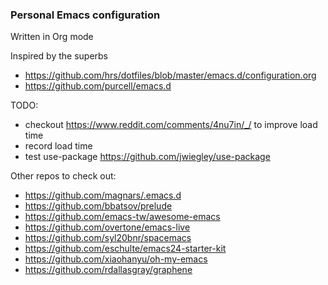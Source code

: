 ### Personal Emacs configuration

Written in Org mode

Inspired by the superbs
* https://github.com/hrs/dotfiles/blob/master/emacs.d/configuration.org
* https://github.com/purcell/emacs.d

TODO:
- checkout https://www.reddit.com/comments/4nu7in/_/ to improve load time
- record load time
- test use-package https://github.com/jwiegley/use-package

Other repos to check out:
- https://github.com/magnars/.emacs.d
- https://github.com/bbatsov/prelude
- https://github.com/emacs-tw/awesome-emacs
- https://github.com/overtone/emacs-live
- https://github.com/syl20bnr/spacemacs
- https://github.com/eschulte/emacs24-starter-kit
- https://github.com/xiaohanyu/oh-my-emacs
- https://github.com/rdallasgray/graphene
